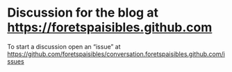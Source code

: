 # Discussion for the blog at https://foretspaisibles.github.com

To start a discussion open an “issue” at https://github.com/foretspaisibles/conversation.foretspaisibles.github.com/issues
